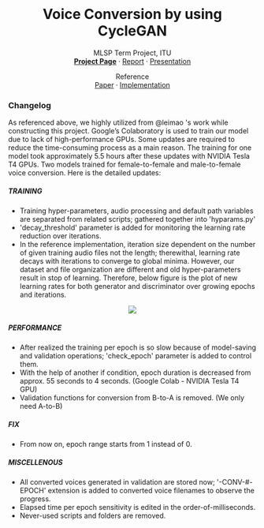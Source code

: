 <br>
<p align="center">
  <h1 align="center">Voice Conversion by using CycleGAN</h1>
  
 
  <p align="center">
  MLSP Term Project, ITU <br>
  <a href="https://001honi.github.io/repos/vc-cycle-gan/report.html"><b>Project Page</b></a>
  ·
  <a href="https://github.com/001honi/001honi.github.io/blob/master/repos/vc-cycle-gan/assets/pdf/vc-cycle-gan-report.pdf">Report</a>
  ·
  <a href="https://github.com/001honi/001honi.github.io/blob/master/repos/vc-cycle-gan/assets/pdf/vc-cycle-gan-presentation.pdf">Presentation</a>
  </p>
  
  <p align="center">
  Reference <br>
  <a href="https://github.com/001honi/001honi.github.io/blob/master/repos/vc-cycle-gan/assets/pdf/CycleGAN-VC-1711.11293.pdf">Paper</a>
  ·
  <a href="https://github.com/leimao/Voice-Converter-CycleGAN">Implementation</a>
  </p>
</p>



### Changelog
As referenced above, we highly utilized from @leimao 's work while constructing this project. Google’s Colaboratory is used to train our model due to lack of high-performance GPUs. Some updates are required to reduce the time-consuming process as a main reason. The training for one model took approximately 5.5 hours after these updates with NVIDIA Tesla T4 GPUs. Two models trained for female-to-female and male-to-female voice conversion. Here is the detailed updates:
##### TRAINING
  - Training hyper-parameters, audio processing and default path variables are separated from related scripts; gathered together into 'hyparams.py'
  - 'decay_threshold' parameter is added for monitoring the learning rate reduction over iterations. 
  - In the reference implementation, iteration size dependent on the number of given training audio files not the length; therewithal, learning rate decays with iterations to converge to global minima. However, our dataset and file organization are different and old hyper-parameters result in stop of learning. Therefore, below figure is the plot of new learning rates for both generator and discriminator over growing epochs and iterations.
<p align="center">
  <img src="/figure/learn_rate.png" />
</p>  

##### PERFORMANCE
  - After realized the training per epoch is so slow because of model-saving and validation operations; 'check_epoch' parameter is added to control them. 
  - With the help of another if condition, epoch duration is decreased from approx. 55 seconds to 4 seconds. (Google Colab - NVIDIA Tesla T4 GPU)
  - Validation functions for conversion from B-to-A is removed. (We only need A-to-B)
##### FIX 
  - From now on, epoch range starts from 1 instead of 0.
##### MISCELLENOUS
  - All converted voices generated in validation are stored now; '-CONV-#-EPOCH' extension is added to converted voice filenames to observe the progress.
  - Elapsed time per epoch sensitivity is edited in the order-of-milliseconds.
  - Never-used scripts and folders are removed.
